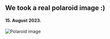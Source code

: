 ## We took a real polaroid image :)

#### 15. August 2023.

![Polaroid image](assets/images/diary/polaroid-image.webp)

